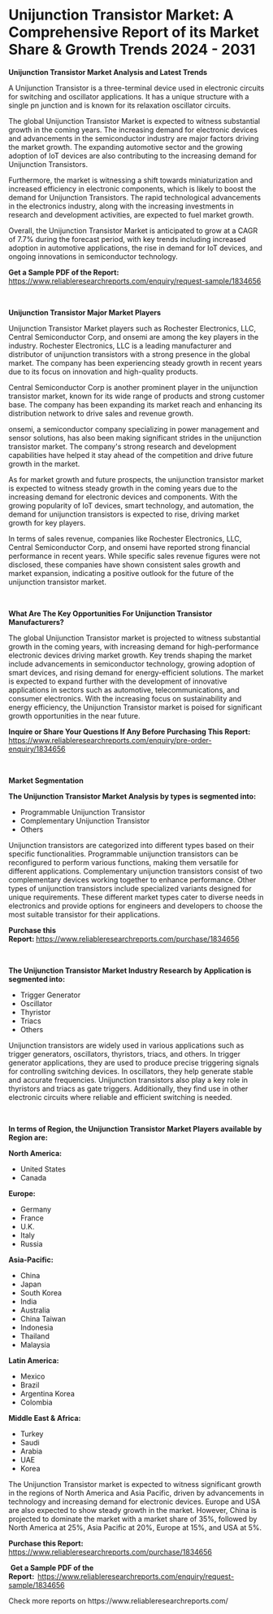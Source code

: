 <p><h1>Unijunction Transistor Market: A Comprehensive Report of its Market Share & Growth Trends 2024 - 2031</h1></p><p><strong>Unijunction Transistor Market Analysis and Latest Trends</strong></p>
<p><p>A Unijunction Transistor is a three-terminal device used in electronic circuits for switching and oscillator applications. It has a unique structure with a single pn junction and is known for its relaxation oscillator circuits.</p><p>The global Unijunction Transistor Market is expected to witness substantial growth in the coming years. The increasing demand for electronic devices and advancements in the semiconductor industry are major factors driving the market growth. The expanding automotive sector and the growing adoption of IoT devices are also contributing to the increasing demand for Unijunction Transistors.</p><p>Furthermore, the market is witnessing a shift towards miniaturization and increased efficiency in electronic components, which is likely to boost the demand for Unijunction Transistors. The rapid technological advancements in the electronics industry, along with the increasing investments in research and development activities, are expected to fuel market growth.</p><p>Overall, the Unijunction Transistor Market is anticipated to grow at a CAGR of 7.7% during the forecast period, with key trends including increased adoption in automotive applications, the rise in demand for IoT devices, and ongoing innovations in semiconductor technology.</p></p>
<p><strong>Get a Sample PDF of the Report:&nbsp;</strong> <a href="https://www.reliableresearchreports.com/enquiry/request-sample/1834656">https://www.reliableresearchreports.com/enquiry/request-sample/1834656</a></p>
<p>&nbsp;</p>
<p><strong>Unijunction Transistor Major Market Players</strong></p>
<p><p>Unijunction Transistor Market players such as Rochester Electronics, LLC, Central Semiconductor Corp, and onsemi are among the key players in the industry. Rochester Electronics, LLC is a leading manufacturer and distributor of unijunction transistors with a strong presence in the global market. The company has been experiencing steady growth in recent years due to its focus on innovation and high-quality products.</p><p>Central Semiconductor Corp is another prominent player in the unijunction transistor market, known for its wide range of products and strong customer base. The company has been expanding its market reach and enhancing its distribution network to drive sales and revenue growth.</p><p>onsemi, a semiconductor company specializing in power management and sensor solutions, has also been making significant strides in the unijunction transistor market. The company's strong research and development capabilities have helped it stay ahead of the competition and drive future growth in the market.</p><p>As for market growth and future prospects, the unijunction transistor market is expected to witness steady growth in the coming years due to the increasing demand for electronic devices and components. With the growing popularity of IoT devices, smart technology, and automation, the demand for unijunction transistors is expected to rise, driving market growth for key players.</p><p>In terms of sales revenue, companies like Rochester Electronics, LLC, Central Semiconductor Corp, and onsemi have reported strong financial performance in recent years. While specific sales revenue figures were not disclosed, these companies have shown consistent sales growth and market expansion, indicating a positive outlook for the future of the unijunction transistor market.</p></p>
<p>&nbsp;</p>
<p><strong>What Are The Key Opportunities For Unijunction Transistor Manufacturers?</strong></p>
<p><p>The global Unijunction Transistor market is projected to witness substantial growth in the coming years, with increasing demand for high-performance electronic devices driving market growth. Key trends shaping the market include advancements in semiconductor technology, growing adoption of smart devices, and rising demand for energy-efficient solutions. The market is expected to expand further with the development of innovative applications in sectors such as automotive, telecommunications, and consumer electronics. With the increasing focus on sustainability and energy efficiency, the Unijunction Transistor market is poised for significant growth opportunities in the near future.</p></p>
<p><strong>Inquire or Share Your Questions If Any Before Purchasing This Report:</strong> <a href="https://www.reliableresearchreports.com/enquiry/pre-order-enquiry/1834656">https://www.reliableresearchreports.com/enquiry/pre-order-enquiry/1834656</a></p>
<p>&nbsp;</p>
<p><strong>Market Segmentation</strong></p>
<p><strong>The Unijunction Transistor Market Analysis by types is segmented into:</strong></p>
<p><ul><li>Programmable Unijunction Transistor</li><li>Complementary Unijunction Transistor</li><li>Others</li></ul></p>
<p><p>Unijunction transistors are categorized into different types based on their specific functionalities. Programmable unijunction transistors can be reconfigured to perform various functions, making them versatile for different applications. Complementary unijunction transistors consist of two complementary devices working together to enhance performance. Other types of unijunction transistors include specialized variants designed for unique requirements. These different market types cater to diverse needs in electronics and provide options for engineers and developers to choose the most suitable transistor for their applications.</p></p>
<p><strong>Purchase this Report:&nbsp;</strong><a href="https://www.reliableresearchreports.com/purchase/1834656">https://www.reliableresearchreports.com/purchase/1834656</a></p>
<p>&nbsp;</p>
<p><strong>The Unijunction Transistor Market Industry Research by Application is segmented into:</strong></p>
<p><ul><li>Trigger Generator</li><li>Oscillator</li><li>Thyristor</li><li>Triacs</li><li>Others</li></ul></p>
<p><p>Unijunction transistors are widely used in various applications such as trigger generators, oscillators, thyristors, triacs, and others. In trigger generator applications, they are used to produce precise triggering signals for controlling switching devices. In oscillators, they help generate stable and accurate frequencies. Unijunction transistors also play a key role in thyristors and triacs as gate triggers. Additionally, they find use in other electronic circuits where reliable and efficient switching is needed.</p></p>
<p>&nbsp;</p>
<p><strong>In terms of Region, the Unijunction Transistor Market Players available by Region are:</strong></p>
<p>
    <p> <strong> North America: </strong>
        <ul>
            <li>United States</li>
            <li>Canada</li>
        </ul>
        </p> 
    <p> <strong> Europe: </strong>
        <ul>
            <li>Germany</li>
            <li>France</li>
            <li>U.K.</li>
            <li>Italy</li>
            <li>Russia</li>
        </ul>
        </p> 
    <p> <strong> Asia-Pacific: </strong>
        <ul>
            <li>China</li>
            <li>Japan</li>
            <li>South Korea</li>
            <li>India</li>
            <li>Australia</li>
            <li>China Taiwan</li>
            <li>Indonesia</li>
            <li>Thailand</li>
            <li>Malaysia</li>
        </ul>
        </p> 
    <p> <strong> Latin America: </strong>
        <ul>
            <li>Mexico</li>
            <li>Brazil</li>
            <li>Argentina Korea</li>
            <li>Colombia</li>
        </ul>
        </p> 
    <p> <strong> Middle East & Africa: </strong>
        <ul>
            <li>Turkey</li>
            <li>Saudi</li>
            <li>Arabia</li>
            <li>UAE</li>
            <li>Korea</li>
        </ul>
    </p>
    </p>
<p><p>The Unijunction Transistor market is expected to witness significant growth in the regions of North America and Asia Pacific, driven by advancements in technology and increasing demand for electronic devices. Europe and USA are also expected to show steady growth in the market. However, China is projected to dominate the market with a market share of 35%, followed by North America at 25%, Asia Pacific at 20%, Europe at 15%, and USA at 5%.</p></p>
<p><strong>Purchase this Report: </strong><a href="https://www.reliableresearchreports.com/purchase/1834656">https://www.reliableresearchreports.com/purchase/1834656</a></p>
<p>&nbsp;<strong>Get a Sample PDF of the Report:&nbsp;&nbsp;</strong><a href="https://www.reliableresearchreports.com/enquiry/request-sample/1834656">https://www.reliableresearchreports.com/enquiry/request-sample/1834656</a></p>
<p><strong></strong></p>
<p>Check more reports on https://www.reliableresearchreports.com/</p>